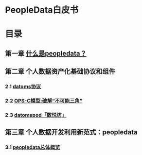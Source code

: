 # PeopleData白皮书

# 目录
## 第一章 [什么是peopledata？](Charter-01.md)
## 第二章 个人数据资产化基础协议和组件
### 2.1 [datoms协议](Charter-02.md)
### 2.2 [OPS-C模型:破解“不可能三角”](Charter-03.md)
### 2.3 [datomspod「数悦坊」](Charter-04.md)
## 第三章 个人数据开发利用新范式：peopledata
### 3.1 [peopledata总体概览](CH-3-Overview.md)




